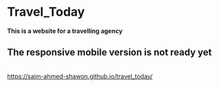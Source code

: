 # Travel_Today
<b>This is a website for a travelling agency</b>
## The responsive mobile version is not ready yet
<br>https://saim-ahmed-shawon.github.io/travel_today/
